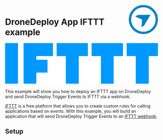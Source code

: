 <img src="../dd_logo.png" alt="DroneDeploy logo" title="DroneDeploy App Platform" align="right" height="96" width="96"/>

# DroneDeploy App IFTTT example

![IFTTT logo](readme_assets/ifttt_wordmark-blue.png)

This example will show you how to deploy an IFTTT app on DroneDeploy and send DroneDeploy Trigger Events to IFTTT via a webhook.

[IFTTT](http://ifttt.com/) is a free platform that allows you to create custom rules for calling applications based on events. With this example, you will build an application that will send DroneDeploy Trigger Events to an [IFTTT webhook](https://ifttt.com/maker_webhooks).

## Setup